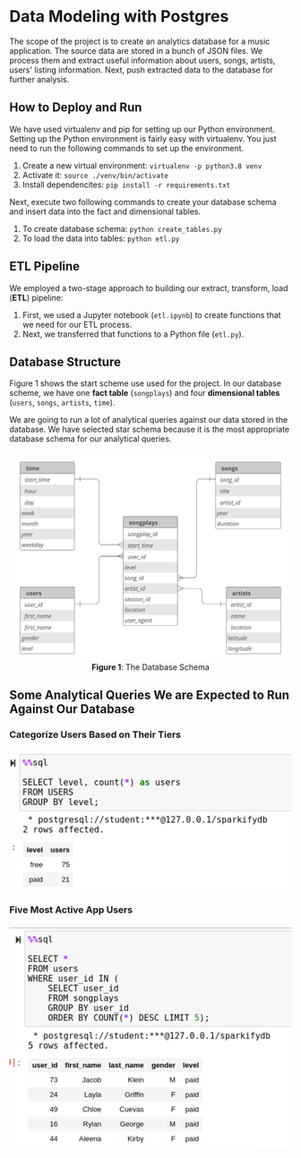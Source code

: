 # Data Modeling with Postgres

The scope of the project is to create an analytics database for a music application. The source data are stored in a bunch of JSON files. We process them and extract useful information about users, songs, artists, users' listing information. Next, push extracted data to the database for further analysis. 

## How to Deploy and Run
We have used virtualenv and pip for setting up our Python environment. Setting up the Python environment is fairly easy with virtualenv. You just need to run the following commands to set up the environment.

1. Create a new virtual environment: `virtualenv -p python3.8 venv`
2. Activate it: `source ./venv/bin/activate`
3. Install dependencites: `pip install -r requirements.txt`

Next, execute two following commands to create your database schema and insert data into the fact and dimensional tables. 

1. To create database schema: `python create_tables.py`
2. To load the data into tables: `python etl.py`


## ETL Pipeline
We employed a two-stage approach to building our extract, transform, load (**ETL**) pipeline:
1. First, we used a Jupyter notebook (`etl.ipynb`) to create functions that we need for our ETL process.
2. Next, we transferred that functions to a Python file (`etl.py`).

## Database Structure
Figure 1 shows the start scheme use used for the project. In our database scheme, we have one **fact table** (`songplays`) and four **dimensional tables** (`users`, `songs`, `artists`, `time`).

We are going to run a lot of analytical queries against our data stored in the database. We have selected star schema because it is the most appropriate database schema for our analytical queries. 

<p align="center">
 <img src="./images/star_scheme.png">
 <b>Figure 1</b>: The Database Schema
</p>

## Some Analytical Queries We are Expected to Run Against Our Database

### Categorize Users Based on Their Tiers
<p align="left">
  <img src="./images/num_users_per_tier.png">
</p>

### Five Most Active App Users 
<p align="left">
  <img src="./images/active_users.png">
</p>
